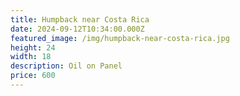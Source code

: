 ```yaml
---
title: Humpback near Costa Rica
date: 2024-09-12T10:34:00.000Z
featured_image: /img/humpback-near-costa-rica.jpg
height: 24
width: 18
description: Oil on Panel
price: 600
---
```

